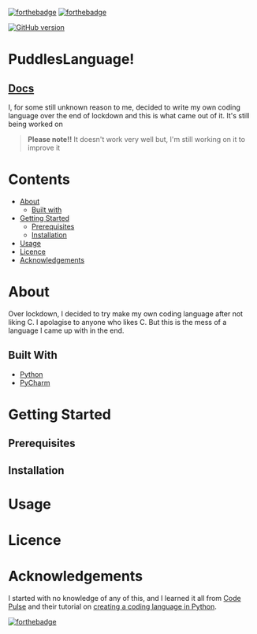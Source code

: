 [![forthebadge](https://forthebadge.com/images/badges/made-with-python.svg)](https://forthebadge.com)
[![forthebadge](https://forthebadge.com/images/badges/powered-by-water.svg)](https://forthebadge.com)  

[![GitHub version](https://badge.fury.io/gh/RosiePuddles%2FPuddlesLanguage.svg)](https://badge.fury.io/gh/RosiePuddles%2FPuddlesLanguage)

# PuddlesLanguage!  

## [Docs](https://github.com/RosiePuddles/PuddlesLanguage/wiki)

I, for some still unknown reason to me, decided to write my own coding language over the end of lockdown and this is what came out of it. It's still being worked on  
> **Please note!!** It doesn't work very well but, I'm still working on it to improve it  
# Contents  
- [About](#about)
  - [Built with](#built-with)
- [Getting Started](#getting-started)
  - [Prerequisites](#prerequisites)
  - [Installation](#installation)
- [Usage](#Usage)
- [Licence](#licence)
- [Acknowledgements](#Acknowledgements)

# About

Over lockdown, I decided to try make my own coding language after not liking C. I apolagise to anyone who likes C. But this is the mess of a language I came up with in the end.

## Built With

- [Python](https://www.python.org)
- [PyCharm](https://www.jetbrains.com/pycharm/)

# Getting Started

## Prerequisites

## Installation

# Usage

# Licence

# Acknowledgements

I started with no knowledge of any of this, and I learned it all from [Code Pulse](https://www.youtube.com/channel/UCUVahoidFA7F3Asfvamrm7w) and their tutorial on [creating a coding language in Python](https://www.youtube.com/playlist?list=PLZQftyCk7_SdoVexSmwy_tBgs7P0b97yD).

[![forthebadge](https://forthebadge.com/images/badges/cc-0.svg)](https://forthebadge.com)

[issues-shield]: https://img.shields.io/github/issues/othneildrew/Best-README-Template.svg?style=flat-square
[issues-url]: https://github.com/RosiePuddles/PuddlesLanguage/issues
